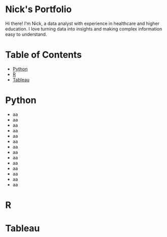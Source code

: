 # Nick's Portfolio

Hi there! I'm Nick, a data analyst with experience in healthcare and higher education. I love turning data into insights and making complex information easy to understand.

# Table of Contents
- [Python](#python)
- [R](#r)
- [Tableau](#tableau)

# Python
- aa
- aa
- aa
- aa
- aa
- aa
- aa
- aa
- aa
- aa
- aa
- aa
- aa
- aa

# R

# Tableau


<!--
**nmartin812/nmartin812** is a ✨ _special_ ✨ repository because its `README.md` (this file) appears on your GitHub profile.

Here are some ideas to get you started:

- 🔭 I’m currently working on ...
- 🌱 I’m currently learning ...
- 👯 I’m looking to collaborate on ...
- 🤔 I’m looking for help with ...
- 💬 Ask me about ...
- 📫 How to reach me: ...
- 😄 Pronouns: ...
- ⚡ Fun fact: ...
-->
